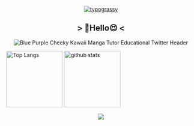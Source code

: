 <div align="center">
  
[![typograssy](https://typograssy.deno.dev/api?text=Renren%20Batabata,%20Hello%20World%20%20&frame=cccccc&comment=%F0%9F%92%95Generated%20by%20kawarimidoll/typograssy%F0%9F%92%95)](https://github.com/kawarimidoll/typograssy)

## > :smiling_face_with_three_hearts:Hello:heart_eyes: <
![Blue Purple Cheeky Kawaii Manga Tutor Educational Twitter Header](https://github.com/renrenbatabata/renrenbatabata/assets/148751281/94d5a3e6-88e9-4943-ab24-0693835a7715)


<p align="left"> 
  <img alt="Top Langs" height="150px" src="https://github-readme-stats.vercel.app/api/top-langs/?username=tomo1227&layout=compact&count_private=true&show_icons=true&theme=tokyonight" />
  <img alt="github stats" height="150px" src="https://github-readme-stats.vercel.app/api?username=tomo1227&count_private=true&show_icons=true&show_icons=true&theme=tokyonight" />
</p>

[![](https://github-readme-streak-stats.herokuapp.com/?user=renrenbatabata&theme=renren)](https://github-readme-streak-stats.herokuapp.com/?user=●●●&theme=★★★)

</div>
